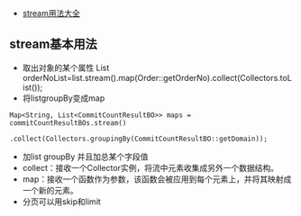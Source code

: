 - [stream用法大全](https://www.cnblogs.com/owenma/p/12207330.html)
## stream基本用法
- 取出对象的某个属性 List orderNoList=list.stream().map(Order::getOrderNo).collect(Collectors.toList());
- 将listgroupBy变成map 
```
Map<String, List<CommitCountResultBO>> maps = commitCountResultBOs.stream()
                .collect(Collectors.groupingBy(CommitCountResultBO::getDomain));
```
- 加list groupBy 并且加总某个字段值
- collect：接收一个Collector实例，将流中元素收集成另外一个数据结构。
- map：接收一个函数作为参数，该函数会被应用到每个元素上，并将其映射成一个新的元素。
- 分页可以用skip和limit
